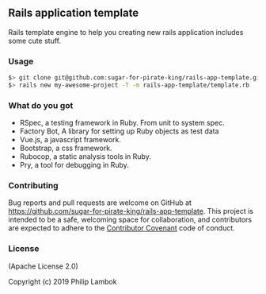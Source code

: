 ## Rails application template

Rails template engine to help you creating new rails application includes some cute stuff.

### Usage

```bash
$> git clone git@github.com:sugar-for-pirate-king/rails-app-template.git
$> rails new my-awesome-project -T -m rails-app-template/template.rb
```

### What do you got

- RSpec, a testing framework in Ruby. From unit to system spec.
- Factory Bot, A library for setting up Ruby objects as test data
- Vue.js, a javascript framework.
- Bootstrap, a css framework.
- Rubocop, a static analysis tools in Ruby.
- Pry, a tool for debugging in Ruby.

### Contributing

Bug reports and pull requests are welcome on GitHub at https://github.com/sugar-for-pirate-king/rails-app-template. This project is intended to be a safe, welcoming space for collaboration, and contributors are expected to adhere to the [Contributor Covenant](https://www.contributor-covenant.org/) code of conduct.

### License

(Apache License 2.0)

Copyright (c) 2019 Philip Lambok
